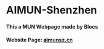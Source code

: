 # AIMUN-Shenzhen
#### This a MUN Webpage made by Blocs
#### Website Page: <a href="aimun.cn">aimunsz.cn</a>

